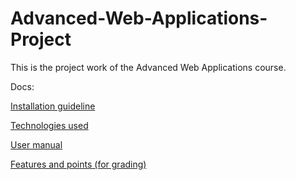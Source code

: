 # Advanced-Web-Applications-Project
This is the project work of the Advanced Web Applications course.

Docs:

[Installation guideline](docs/install_guide.md)

[Technologies used](docs/technologies_used.md)

[User manual](docs/user_manual.md)

[Features and points (for grading)](docs/features_and_points.md)
